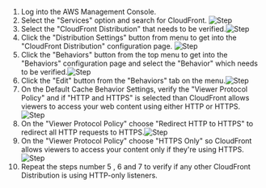 1. Log into the AWS Management Console.
2. Select the "Services" option and search for CloudFront. ![Step](/resources/aws/cloudfront/cloudfront-https-only/step2.png)
3. Select the "CloudFront Distribution" that needs to be verified.![Step](/resources/aws/cloudfront/cloudfront-https-only/step3.png)
4. Click the "Distribution Settings" button from menu to get into the "CloudFront Distribution" configuration page. ![Step](/resources/aws/cloudfront/cloudfront-https-only/step4.png)
5. Click the "Behaviors" button from the top menu to get into the "Behaviors" configuration page and select the "Behavior" which needs to be verified.![Step](/resources/aws/cloudfront/cloudfront-https-only/step5.png)
6. Click the "Edit" button from the "Behaviors" tab on the menu.![Step](/resources/aws/cloudfront/cloudfront-https-only/step6.png)
7. On the Default Cache Behavior Settings, verify the "Viewer Protocol Policy" and if "HTTP and HTTPS" is selected than CloudFront allows viewers to access your web content using either HTTP or HTTPS. ![Step](/resources/aws/cloudfront/cloudfront-https-only/step7.png)
8. On the "Viewer Protocol Policy" choose "Redirect HTTP to HTTPS" to redirect all HTTP requests to HTTPS.![Step](/resources/aws/cloudfront/cloudfront-https-only/step8.png)
9. On the "Viewer Protocol Policy" choose "HTTPS Only" so CloudFront allows viewers to access your content only if they're using HTTPS.![Step](/resources/aws/cloudfront/cloudfront-https-only/step9.png)
10. Repeat the steps number 5 , 6 and 7 to verify if any other CloudFront Distribution is using HTTP-only listeners.